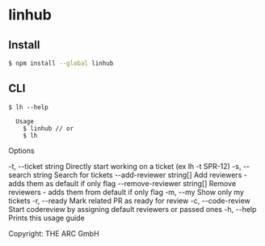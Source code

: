 # linhub

## Install

```bash
$ npm install --global linhub
```


## CLI

```
$ lh --help

  Usage
    $ linhub // or
    $ lh
```

Options

  -t, --ticket string          Directly start working on a ticket (ex lh -t SPR-12)
  -s, --search string          Search for tickets
  --add-reviewer string[]      Add reviewers - adds them as default if only flag
  --remove-reviewer string[]   Remove reviewers - adds them from default if only flag
  -m, --my                     Show only my tickets
  -r, --ready                  Mark related PR as ready for review
  -c, --code-review            Start codereview by assigning default reviewers or passed ones
  -h, --help                   Prints this usage guide

Copyright: THE ARC GmbH
